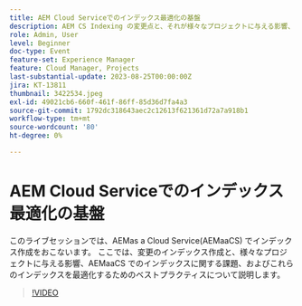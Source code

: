 ```yaml
---
title: AEM Cloud Serviceでのインデックス最適化の基盤
description: AEM CS Indexing の変更点と、それが様々なプロジェクトに与える影響、AEMaaCS 上のインデックスに関する課題、およびこれらのインデックスを最適化するためのベストプラクティス
role: Admin, User
level: Beginner
doc-type: Event
feature-set: Experience Manager
feature: Cloud Manager, Projects
last-substantial-update: 2023-08-25T00:00:00Z
jira: KT-13811
thumbnail: 3422534.jpeg
exl-id: 49021cb6-660f-461f-86ff-85d36d7fa4a3
source-git-commit: 1792dc318643aec2c12613f621361d72a7a918b1
workflow-type: tm+mt
source-wordcount: '80'
ht-degree: 0%

---
```


# AEM Cloud Serviceでのインデックス最適化の基盤

このライブセッションでは、AEMas a Cloud Service(AEMaaCS) でインデックス作成をおこないます。 ここでは、変更のインデックス作成と、様々なプロジェクトに与える影響、AEMaaCS でのインデックスに関する課題、およびこれらのインデックスを最適化するためのベストプラクティスについて説明します。

>[!VIDEO](https://video.tv.adobe.com/v/3422534/?learn=on)
